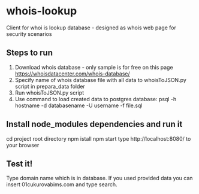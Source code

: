 # whois-lookup
Client for whoi is lookup database - designed as whois web page for security scenarios

## Steps to run
1. Download whois database - only sample is for free on this page https://whoisdatacenter.com/whois-database/
2. Specify name of whois database file with all data to whoisToJSON.py script in prepara_data folder 
3. Run whoisToJSON.py script
4. Use command to load created data to postgres database:
psql -h hostname -d databasename -U username -f file.sql

## Install node_modules dependencies and run it
cd project root directory
npm istall
npm start
type http://localhost:8080/ to your browser

## Test it!
Type domain name which is in database. If you used provided data you can insert 01cukurovabims.com and type search.

